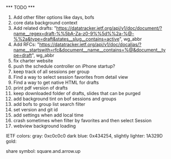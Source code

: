 *** TODO ***

1. Add other filter options like days, bofs
3. core data background context
4. Add related drafts: "https://datatracker.ietf.org/api/v1/doc/document/?name__regex=draft-%%5bA-Za-z0-9%%5d%%2a-%@-%%2a&type=draft&states__slug__contains=active", wg_abbr
5. Add RFCs: "https://datatracker.ietf.org/api/v1/doc/docalias/?name__startswith=rfc&document__name__contains=%@&document__type=draft", wg_abbr
6. fix charter website
7. push the schedule controller on iPhone startup?
8. keep track of all sessions per group
9. Find a way to select session favorites from detail view
10. Find a way to get native HTML for drafts
11. print pdf version of drafts
12. keep downloaded folder of drafts, slides that can be purged
13. add background tint on bof sessions and groups
14. add bofs to group list search filter
15. set version and git id
16. add settings when add local time
17. crash sometimes when filter by favorites and then select Session
18. webview background loading

IETF colors:
	gray: 0xc0c0c0
	dark blue: 0x434254, slightly lighter: 1A329D
	gold: 

share symbol: square.and.arrow.up
